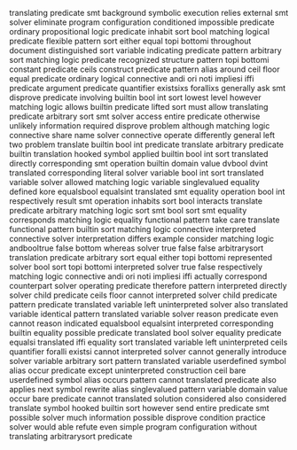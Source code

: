 translating predicate smt background symbolic execution relies external smt solver eliminate program configuration conditioned impossible predicate ordinary propositional logic predicate inhabit sort bool matching logical predicate flexible pattern sort either equal topi bottomi throughout document distinguished sort variable indicating predicate pattern arbitrary sort matching logic predicate recognized structure pattern topi bottomi constant predicate ceils construct predicate pattern alias around ceil floor equal predicate ordinary logical connective andi ori noti impliesi iffi predicate argument predicate quantifier existsixs forallixs generally ask smt disprove predicate involving builtin bool int sort lowest level however matching logic allows builtin predicate lifted sort must allow translating predicate arbitrary sort smt solver access entire predicate otherwise unlikely information required disprove problem although matching logic connective share name solver connective operate differently general left two problem translate builtin bool int predicate translate arbitrary predicate builtin translation hooked symbol applied builtin bool int sort translated directly corresponding smt operation builtin domain value dvbool dvint translated corresponding literal solver variable bool int sort translated variable solver allowed matching logic variable singlevalued equality defined kore equalsbool equalsint translated smt equality operation bool int respectively result smt operation inhabits sort bool interacts translate predicate arbitrary matching logic sort smt bool sort smt equality corresponds matching logic equality functional pattern take care translate functional pattern builtin sort matching logic connective interpreted connective solver interpretation differs example consider matching logic andbooltrue false bottom whereas solver true false false arbitrarysort translation predicate arbitrary sort equal either topi bottomi represented solver bool sort topi bottomi interpreted solver true false respectively matching logic connective andi ori noti impliesi iffi actually correspond counterpart solver operating predicate therefore pattern interpreted directly solver child predicate ceils floor cannot interpreted solver child predicate pattern predicate translated variable left uninterpreted solver also translated variable identical pattern translated variable solver reason predicate even cannot reason indicated equalsbool equalsint interpreted corresponding builtin equality possible predicate translated bool solver equality predicate equalsi translated iffi equality sort translated variable left uninterpreted ceils quantifier foralli existsi cannot interpreted solver cannot generally introduce solver variable arbitrary sort pattern translated variable userdefined symbol alias occur predicate except uninterpreted construction ceil bare userdefined symbol alias occurs pattern cannot translated predicate also applies next symbol rewrite alias singlevalued pattern variable domain value occur bare predicate cannot translated solution considered also considered translate symbol hooked builtin sort however send entire predicate smt possible solver much information possible disprove condition practice solver would able refute even simple program configuration without translating arbitrarysort predicate